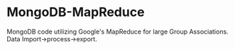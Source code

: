 MongoDB-MapReduce
=================

MongoDB code utilizing Google's MapReduce for large Group Associations. Data Import->process->export.